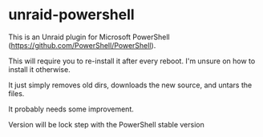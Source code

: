 # unraid-powershell
This is an Unraid plugin for Microsoft PowerShell (https://github.com/PowerShell/PowerShell).

This will require you to re-install it after every reboot. I'm unsure on how to install it otherwise.

It just simply removes old dirs, downloads the new source, and untars the files.

It probably needs some improvement.

Version will be lock step with the PowerShell stable version
